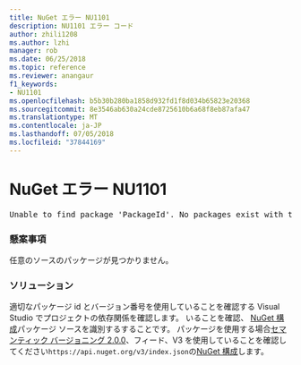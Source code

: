 ```yaml
---
title: NuGet エラー NU1101
description: NU1101 エラー コード
author: zhili1208
ms.author: lzhi
manager: rob
ms.date: 06/25/2018
ms.topic: reference
ms.reviewer: anangaur
f1_keywords:
- NU1101
ms.openlocfilehash: b5b30b280ba1858d932fd1f8d034b65823e20368
ms.sourcegitcommit: 8e3546ab630a24cde8725610b6a68f8eb87afa47
ms.translationtype: MT
ms.contentlocale: ja-JP
ms.lasthandoff: 07/05/2018
ms.locfileid: "37844169"
---
```

# <a name="nuget-error-nu1101"></a>NuGet エラー NU1101

<pre>Unable to find package 'PackageId'. No packages exist with this id in source(s): 'sourceA', 'sourceB', 'sourceC'</pre>

### <a name="issue"></a>懸案事項
任意のソースのパッケージが見つかりません。

### <a name="solution"></a>ソリューション
適切なパッケージ id とバージョン番号を使用していることを確認する Visual Studio でプロジェクトの依存関係を確認します。 いることを確認、 [NuGet 構成](../../consume-packages/Configuring-NuGet-Behavior.md)パッケージ ソースを識別するすることです。 パッケージを使用する場合[セマンティック バージョニング 2.0.0](../../reference/package-versioning.md#semantic-versioning-200)、フィード、V3 を使用していることを確認してください`https://api.nuget.org/v3/index.json`の[NuGet 構成](../../consume-packages/Configuring-NuGet-Behavior.md)します。